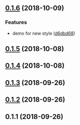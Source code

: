 <a name="0.1.6"></a>
## [0.1.6](https://github.com/MST-EUI/eui-empty-data/compare/v0.1.5...v0.1.6) (2018-10-09)


### Features

* demo for new style ([d6dbd68](https://github.com/MST-EUI/eui-empty-data/commit/d6dbd68))



<a name="0.1.5"></a>
## [0.1.5](https://github.com/MST-EUI/eui-empty-data/compare/v0.1.4...v0.1.5) (2018-10-08)



<a name="0.1.4"></a>
## [0.1.4](https://github.com/MST-EUI/eui-empty-data/compare/v0.1.3...v0.1.4) (2018-10-08)



<a name="0.1.3"></a>
## [0.1.3](https://github.com/MST-EUI/eui-empty-data/compare/v0.1.2...v0.1.3) (2018-09-26)



<a name="0.1.2"></a>
## [0.1.2](https://github.com/MST-EUI/eui-empty-data/compare/v0.1.1...v0.1.2) (2018-09-26)



<a name="0.1.1"></a>
## 0.1.1 (2018-09-26)



